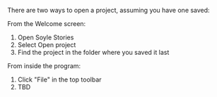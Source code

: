 There are two ways to open a project, assuming you have one saved:

From the Welcome screen:

1. Open Soyle Stories
2. Select Open project
3. Find the project in the folder where you saved it last

From inside the program:

1. Click "File" in the top toolbar
2. TBD